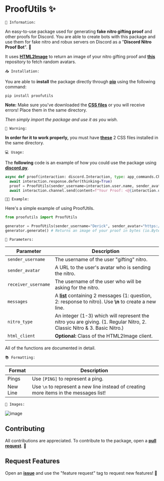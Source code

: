 # ProofUtils ✨

`📝 Information:`

An easy-to-use package used for generating **fake nitro gifting proof** and other proofs for Discord. You are able to create bots with this package and use them for fake nitro and robux servers on Discord as a "**Discord Nitro Proof Bot**". 🤖

It uses **[HTML2Image](https://htmlcsstoimage.com/)** to return an image of your nitro gifting proof and **[this](https://github.com/itschasa/Discord-Scraped)** repository to fetch random avatars.

`📥 Installation:`

You are able to **install** the package directly through **[pip](https://pypi.org/project/proofutils/)** using the following command:

```
pip install proofutils
```

**Note:** Make sure you've downloaded the **[CSS files](https://github.com/ercenterprises/ProofUtils/tree/main/proofutils)** or you will receive errors! Place them in the same directory.

*Then simply import the package and use it as you wish.*

`🚫 Warning:`

**In order for it to work properly,** you must have **[these](https://github.com/ercenterprises/ProofUtils/tree/main/proofutils)** 2 CSS files installed in the same directory.

`💻 Usage:`

The **following** code is an example of how you could use the package using **[discord.py](https://github.com/Rapptz/discord.py)**.

```py
async def proof(interaction: discord.Interaction, type: app_commands.Choice[int], receiver_username: str, question: str, response: str):
  await interaction.response.defer(thinking=True)
  proof = ProofUtils(sender_username=interaction.user.name, sender_avatar=interaction.user.avatar.url, receiver_username=receiver_username, messages=[question, response], nitro_type=type.value).generate()
  await interaction.channel.send(content=f"Your Proof: <@{interaction.user.id}>", files=[discord.File(proof, "proof.png")])
```

`👨‍💻 Example:`

Here's a simple example of using ProofUtils.

```py
from proofutils import ProofUtils

generator = ProofUtils(sender_username="Derick", sender_avatar="https://discord.com/assets/7c8f476123d28d103efe381543274c25.png", receiver_username="Hey", messages=["Can I have my nitro?\nPlease!", "Thanks!"])
generator.generate() # Returns an image of your proof in bytes (io.BytesIO)
```

`📜 Parameters:`

| Parameter | Description |
| --- | --- |
| `sender_username` | The username of the user "gifting" nitro. |
| `sender_avatar` | A URL to the user's avatar who is sending the nitro. |
| `receiver_username` | The username of the user who will be asking for the nitro. |
| `messages` | A **[list](https://www.w3schools.com/python/python_lists.asp)** containing 2 messages (1: question, 2: response to nitro). Use **\n** to create a new line. |
| `nitro_type` | An integer (1-3) which will represent the nitro you are giving. (1. Regular Nitro, 2. Classic Nitro & 3. Basic Nitro.) |
| `html_client` | **Optional:** Class of the HTML2Image client. |

All of the functions are documented in detail.

`📚 Formatting:`

| Format | Description |
| --- | --- |
| Pings | Use `[PING]` to represent a ping. |
| New Line | Use `\n` to represent a new line instead of creating more items in the messages list! |

`🎨 Images:`

![image](https://user-images.githubusercontent.com/121643953/211116304-510cb1fb-68ba-4c16-8203-e25f8c01be59.png)

## Contributing
All contributions are appreciated. To contribute to the package, open a **[pull request](https://github.com/ercenterprises/ProofUtils/pulls)**. 🙏

## Request Features
Open an **[issue](https://github.com/ercenterprises/ProofUtils/labels)** and use the "feature request" tag to request new features! 💖
